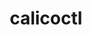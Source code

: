 ---
title: calicoctl
show_read_time: false
canonical_url: 'https://docs.projectcalico.org/v3.5/usage/calicoctl/index'
---